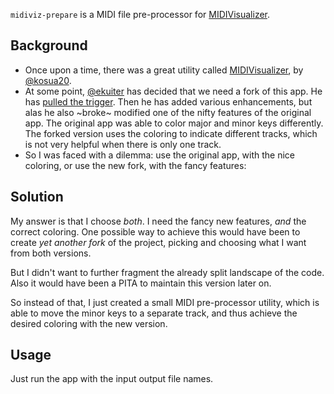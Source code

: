 
`midiviz-prepare` is a MIDI file pre-processor for [MIDIVisualizer](https://github.com/ekuiter/MIDIVisualizer).

## Background

- Once upon a time, there was a great utility called [MIDIVisualizer](https://github.com/kosua20/MIDIVisualizer), by [@kosua20](https://github.com/kosua20).
- At some point, [@ekuiter](https://github.com/ekuiter) has decided that we need a fork of this app. He has [pulled the trigger](https://github.com/ekuiter/MIDIVisualizer). Then he has added various enhancements, but alas he also ~broke~ modified one of the nifty features of the original app. The original app was able to color major and minor keys differently. The forked version uses the coloring to indicate different tracks, which is not very helpful when there is only one track.
- So I was faced with a dilemma: use the original app, with the nice coloring, or use the new fork, with the fancy features: 

## Solution

My answer is that I choose _both_. I need the fancy new features, _and_ the correct coloring.
One possible way to achieve this would have been to create _yet another fork_ of the project, picking and choosing what I want from both versions.

But I didn't want to further fragment the already split landscape of the code. Also it would have been a PITA to maintain this version later on.

So instead of that, I just created a small MIDI pre-processor utility, which is able to move the minor keys to a separate track, and thus achieve the desired coloring with the new version.

## Usage

Just run the app with the input output file names.


